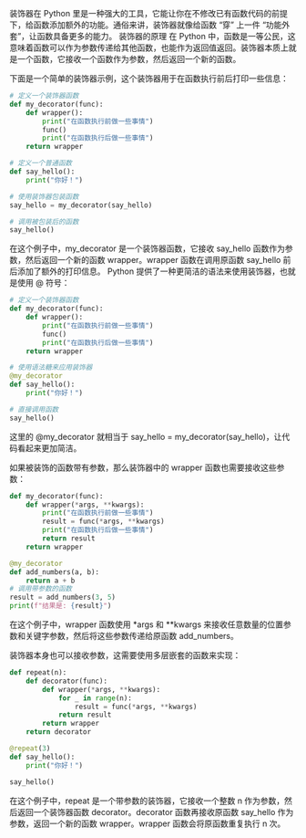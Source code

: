 

装饰器在 Python 里是一种强大的工具，它能让你在不修改已有函数代码的前提下，给函数添加额外的功能。通俗来讲，装饰器就像给函数 “穿” 上一件 “功能外套”，让函数具备更多的能力。
装饰器的原理
在 Python 中，函数是一等公民，这意味着函数可以作为参数传递给其他函数，也能作为返回值返回。装饰器本质上就是一个函数，它接收一个函数作为参数，然后返回一个新的函数。

下面是一个简单的装饰器示例，这个装饰器用于在函数执行前后打印一些信息：
```python
# 定义一个装饰器函数
def my_decorator(func):
    def wrapper():
        print("在函数执行前做一些事情")
        func()
        print("在函数执行后做一些事情")
    return wrapper

# 定义一个普通函数
def say_hello():
    print("你好！")

# 使用装饰器包装函数
say_hello = my_decorator(say_hello)

# 调用被包装后的函数
say_hello()
```


在这个例子中，my_decorator 是一个装饰器函数，它接收 say_hello 函数作为参数，然后返回一个新的函数 wrapper。wrapper 函数在调用原函数 say_hello 前后添加了额外的打印信息。
Python 提供了一种更简洁的语法来使用装饰器，也就是使用 @ 符号：
```python
# 定义一个装饰器函数
def my_decorator(func):
    def wrapper():
        print("在函数执行前做一些事情")
        func()
        print("在函数执行后做一些事情")
    return wrapper

# 使用语法糖来应用装饰器
@my_decorator
def say_hello():
    print("你好！")

# 直接调用函数
say_hello()
```

这里的 @my_decorator 就相当于 say_hello = my_decorator(say_hello)，让代码看起来更加简洁。

如果被装饰的函数带有参数，那么装饰器中的 wrapper 函数也需要接收这些参数：
```python
def my_decorator(func):
    def wrapper(*args, **kwargs):
        print("在函数执行前做一些事情")
        result = func(*args, **kwargs)
        print("在函数执行后做一些事情")
        return result
    return wrapper

@my_decorator
def add_numbers(a, b):
    return a + b
# 调用带参数的函数
result = add_numbers(3, 5)
print(f"结果是: {result}")
```
在这个例子中，wrapper 函数使用 *args 和 **kwargs 来接收任意数量的位置参数和关键字参数，然后将这些参数传递给原函数 add_numbers。



装饰器本身也可以接收参数，这需要使用多层嵌套的函数来实现：
``` python
def repeat(n):
    def decorator(func):
        def wrapper(*args, **kwargs):
            for _ in range(n):
                result = func(*args, **kwargs)
            return result
        return wrapper
    return decorator

@repeat(3)
def say_hello():
    print("你好！")

say_hello()
```
在这个例子中，repeat 是一个带参数的装饰器，它接收一个整数 n 作为参数，然后返回一个装饰器函数 decorator。decorator 函数再接收原函数 say_hello 作为参数，返回一个新的函数 wrapper。wrapper 函数会将原函数重复执行 n 次。